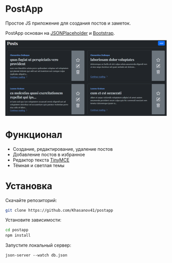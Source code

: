 # PostApp

Простое JS приложение для создания постов и заметок.

PostApp основан на [JSONPlaceholder](https://github.com/typicode/jsonplaceholder) и [Bootstrap](https://getbootstrap.com/).

![overview](/images/main.png)

# Функционал
* Создание, редактирование, удаление постов
* Добавление постов в избранное
* Редактор текста [TinyMCE](https://www.tiny.cloud/)
* Тёмная и светлая темы

# Установка
Скачайте репозиторий:
```bash
git clone https://github.com/Khasanov41/postapp
```

Установите зависимости:
```bash
cd postapp
npm install
```
Запустите локальный сервер:
```
json-server --watch db.json
```
